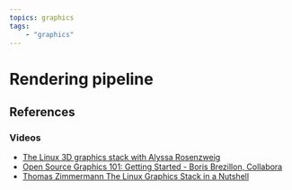 ```yaml
---
topics: graphics
tags:
    - "graphics"
---
```


# Rendering pipeline

## References

### Videos

- [The Linux 3D graphics stack with Alyssa Rosenzweig](https://youtu.be/0F0aQ2eympI)
- [Open Source Graphics 101: Getting Started - Boris Brezillon, Collabora](https://youtu.be/HJoLVpPdJ70)
- [Thomas Zimmermann The Linux Graphics Stack in a Nutshell](https://youtu.be/RCbxOZ9qYBw)

